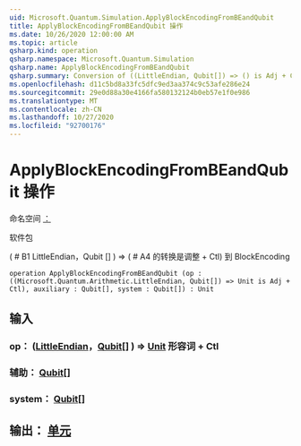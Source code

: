 ```yaml
---
uid: Microsoft.Quantum.Simulation.ApplyBlockEncodingFromBEandQubit
title: ApplyBlockEncodingFromBEandQubit 操作
ms.date: 10/26/2020 12:00:00 AM
ms.topic: article
qsharp.kind: operation
qsharp.namespace: Microsoft.Quantum.Simulation
qsharp.name: ApplyBlockEncodingFromBEandQubit
qsharp.summary: Conversion of ((LittleEndian, Qubit[]) => () is Adj + Ctl) to BlockEncoding
ms.openlocfilehash: d11c5bd8a33fc5dfc9ed3aa374c9c53afe286e24
ms.sourcegitcommit: 29e0d88a30e4166fa580132124b0eb57e1f0e986
ms.translationtype: MT
ms.contentlocale: zh-CN
ms.lasthandoff: 10/27/2020
ms.locfileid: "92700176"
---
```

# <a name="applyblockencodingfrombeandqubit-operation"></a>ApplyBlockEncodingFromBEandQubit 操作

命名空间 [：](xref:Microsoft.Quantum.Simulation)

软件包 [](https://nuget.org/packages/)


 ( # B1 LittleEndian，Qubit [] ) => ( # A4 的转换是调整 + Ctl) 到 BlockEncoding

```qsharp
operation ApplyBlockEncodingFromBEandQubit (op : ((Microsoft.Quantum.Arithmetic.LittleEndian, Qubit[]) => Unit is Adj + Ctl), auxiliary : Qubit[], system : Qubit[]) : Unit
```


## <a name="input"></a>输入

### <a name="op--littleendianqubit--unit-adj--ctl"></a>op： ([LittleEndian](xref:Microsoft.Quantum.Arithmetic.LittleEndian)，[Qubit](xref:microsoft.quantum.lang-ref.qubit)[] ) => [Unit](xref:microsoft.quantum.lang-ref.unit) 形容词 + Ctl




### <a name="auxiliary--qubit"></a>辅助： [Qubit](xref:microsoft.quantum.lang-ref.qubit)[]




### <a name="system--qubit"></a>system： [Qubit](xref:microsoft.quantum.lang-ref.qubit)[]





## <a name="output--unit"></a>输出： [单元](xref:microsoft.quantum.lang-ref.unit)

